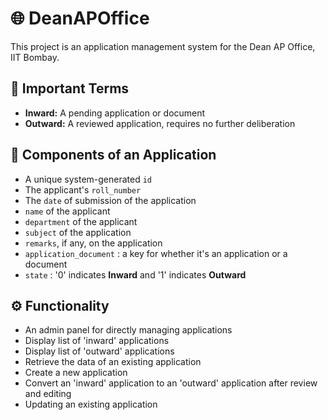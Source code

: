 # 🌐 DeanAPOffice
This project is an application management system for the Dean AP Office, IIT Bombay.
## 📌 Important Terms
- **Inward:** A pending application or document
- **Outward:** A reviewed application, requires no further deliberation
## 🔗 Components of an Application
- A unique system-generated `id`
- The applicant's `roll_number`
- The `date` of submission of the application
- `name` of the applicant
- `department` of the applicant
- `subject` of the application
- `remarks`, if any, on the application
- `application_document` : a key for whether it's an application or a document
- `state` : '0' indicates **Inward** and '1' indicates **Outward**

## ⚙️ Functionality
- An admin panel for directly managing applications
- Display list of 'inward' applications
- Display list of 'outward' applications
- Retrieve the data of an existing application
- Create a new application
- Convert an 'inward' application to an 'outward' application after review and editing
- Updating an existing application
  
